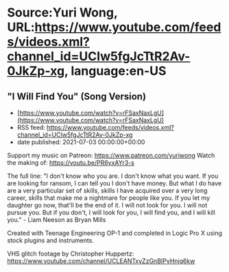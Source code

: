 # Source:Yuri Wong, URL:https://www.youtube.com/feeds/videos.xml?channel_id=UCIw5fgJcTtR2Av-0JkZp-xg, language:en-US

## "I Will Find You" (Song Version)
 - [https://www.youtube.com/watch?v=rFSaxNaxLgU](https://www.youtube.com/watch?v=rFSaxNaxLgU)
 - RSS feed: https://www.youtube.com/feeds/videos.xml?channel_id=UCIw5fgJcTtR2Av-0JkZp-xg
 - date published: 2021-07-03 00:00:00+00:00

Support my music on Patreon: https://www.patreon.com/yuriwong Watch the making of: 
https://youtu.be/PR6yxAYr3-s

The full line:
 "I don't know who you are. I don't know what you want. If you are looking for ransom, I can tell you I don't have money. But what I do have are a very particular set of skills, skills I have acquired over a very long career, skills that make me a nightmare for people like you. If you let my daughter go now, that'll be the end of it. I will not look for you. I will not pursue you. But if you don't, I will look for you, I will find you, and I will kill you." - Liam Neeson as Bryan Mills

Created with Teenage Engineering OP-1 and completed in Logic Pro X using stock plugins and instruments.

VHS glitch footage by Christopher Huppertz:
https://www.youtube.com/channel/UCLEANTxyZzGnBIPyHnjq6kw

